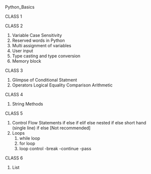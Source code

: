 Python_Basics

CLASS 1


CLASS 2
1. Variable Case Sensitivity
2. Reserved words in Python
3. Multi assignment of variables
4. User input
5. Type casting and type conversion
6. Memory block

CLASS 3
1. Glimpse of Conditional Statment
2. Operators
     Logical
     Equality
     Comparison
     Arithmetic

CLASS 4
1. String Methods

CLASS 5
1. Control Flow Statements
    if else
    if elif else
    nested if else
    short hand (single line) if else [Not recommended]
2. Loops 
    1. while loop
    2. for loop
    3. loop control
        -break
        -continue
        -pass

CLASS 6
1. List